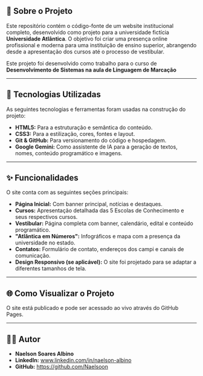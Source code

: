 ## 📖 Sobre o Projeto

Este repositório contém o código-fonte de um website institucional completo, desenvolvido como projeto para a universidade fictícia **Universidade Atlântica**. O objetivo foi criar uma presença online profissional e moderna para uma instituição de ensino superior, abrangendo desde a apresentação dos cursos até o processo de vestibular.

Este projeto foi desenvolvido como trabalho para o curso de **Desenvolvimento de Sistemas na aula de Linguagem de Marcação**

---

## 🚀 Tecnologias Utilizadas

As seguintes tecnologias e ferramentas foram usadas na construção do projeto:

* **HTML5:** Para a estruturação e semântica do conteúdo.
* **CSS3:** Para a estilização, cores, fontes e layout.
* **Git & GitHub:** Para versionamento do código e hospedagem.
* **Google Gemini:** Como assistente de IA para a geração de textos, nomes, conteúdo programático e imagens.

---

## ✨ Funcionalidades

O site conta com as seguintes seções principais:

* **Página Inicial:** Com banner principal, notícias e destaques.
* **Cursos:** Apresentação detalhada das 5 Escolas de Conhecimento e seus respectivos cursos.
* **Vestibular:** Página completa com banner, calendário, edital e conteúdo programático.
* **"Atlântica em Números":** Infográficos e mapa com a presença da universidade no estado.
* **Contatos:** Formulário de contato, endereços dos campi e canais de comunicação.
* **Design Responsivo (se aplicável):** O site foi projetado para se adaptar a diferentes tamanhos de tela.

---

## 🌐 Como Visualizar o Projeto

O site está publicado e pode ser acessado ao vivo através do GitHub Pages.




---

## 👨‍💻 Autor

* **Naelson Soares Albino**
* **LinkedIn:** www.linkedin.com/in/naelson-albino
* **GitHub:** https://github.com/Naelsoon
